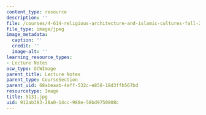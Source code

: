 ```yaml
---
content_type: resource
description: ''
file: /courses/4-614-religious-architecture-and-islamic-cultures-fall-2002/912ab38328a014cc988e58bd9750808c_5131.jpg
file_type: image/jpeg
image_metadata:
  caption: ''
  credit: ''
  image-alt: ''
learning_resource_types:
- Lecture Notes
ocw_type: OCWImage
parent_title: Lecture Notes
parent_type: CourseSection
parent_uid: 68abeaab-4eff-532c-e858-18d3ffb567bd
resourcetype: Image
title: 5131.jpg
uid: 912ab383-28a0-14cc-988e-58bd9750808c
---
```

